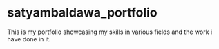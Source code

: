 # satyambaldawa_portfolio
This is my portfolio showcasing my skills in various fields and the work i have done in it.
